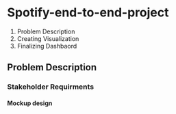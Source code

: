 # Spotify-end-to-end-project
1. Problem Description
2. Creating Visualization
3. Finalizing Dashbaord
## Problem Description
### Stakeholder Requirments
#### Mockup design
